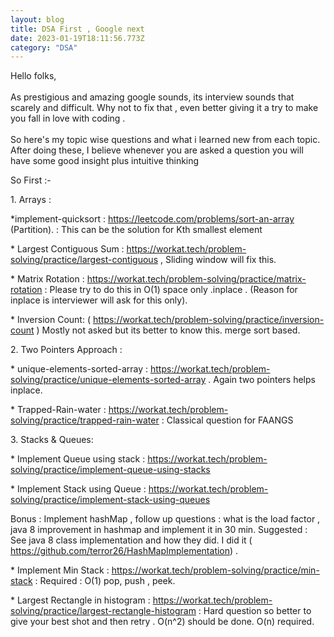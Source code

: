 ```yaml
---
layout: blog
title: DSA First , Google next
date: 2023-01-19T18:11:56.773Z
category: "DSA"
---
```

H﻿ello folks, \
\
A﻿s prestigious and amazing google sounds, its interview sounds that scarely and difficult. Why not to fix that , even better giving it a try to make you fall in love with coding . \
\
S﻿o here's my topic wise questions and what i learned new from each topic. After doing these, I believe whenever you are asked a question you will have some good insight plus intuitive thinking

S﻿o First :- 

1﻿. Arrays : 

\*implement-quicksort :  https://leetcode.com/problems/sort-an-array  (Partition). : This can be the solution for Kth smallest element  

\*﻿ Largest Contiguous Sum : https://workat.tech/problem-solving/practice/largest-contiguous , Sliding window will fix this.

\*﻿ Matrix Rotation : https://workat.tech/problem-solving/practice/matrix-rotation : Please try to do this in O(1) space only .inplace . (Reason for inplace is interviewer will ask for this only).

\*﻿ Inversion Count: (  https://workat.tech/problem-solving/practice/inversion-count ) Mostly not asked but its better to know this. merge sort based.



2﻿. Two Pointers Approach : 

\*﻿ unique-elements-sorted-array : https://workat.tech/problem-solving/practice/unique-elements-sorted-array . Again two pointers helps inplace.

\*﻿ Trapped-Rain-water :  https://workat.tech/problem-solving/practice/trapped-rain-water : Classical question for FAANGS

3﻿. Stacks & Queues: 

\* I﻿mplement Queue using stack : https://workat.tech/problem-solving/practice/implement-queue-using-stacks 

\*﻿ Implement Stack using Queue : https://workat.tech/problem-solving/practice/implement-stack-using-queues 

B﻿onus : Implement hashMap , follow up questions : what is the load factor , java 8 improvement in hashmap and implement it in 30 min. Suggested : See java 8 class implementation and how they did. I did it  ( https://github.com/terror26/HashMapImplementation) .

\*﻿ Implement Min Stack : https://workat.tech/problem-solving/practice/min-stack : Required : O(1) pop, push , peek.

\*﻿ Largest Rectangle in histogram : https://workat.tech/problem-solving/practice/largest-rectangle-histogram : Hard question so better to give your best shot and then retry . O(n^2) should be done. O(n) required.